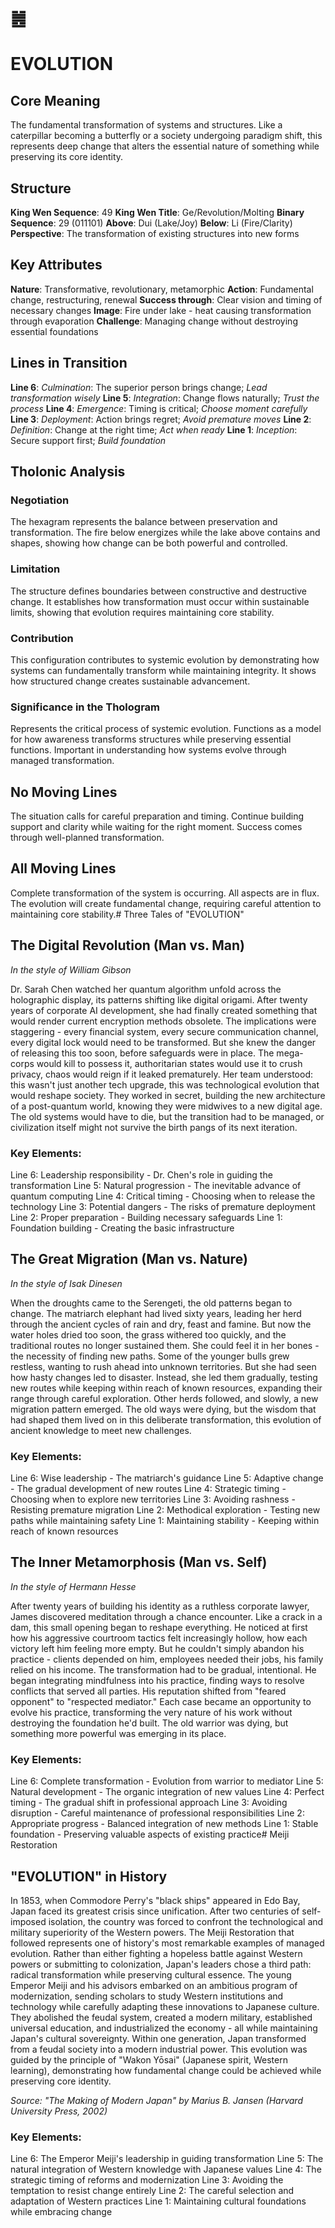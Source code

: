 # ䷰
# EVOLUTION

## Core Meaning
The fundamental transformation of systems and structures. Like a caterpillar becoming a butterfly or a society undergoing paradigm shift, this represents deep change that alters the essential nature of something while preserving its core identity.

## Structure
**King Wen Sequence**: 49
**King Wen Title**: Ge/Revolution/Molting
**Binary Sequence**: 29 (011101)
**Above**: Dui (Lake/Joy)
**Below**: Li (Fire/Clarity)
**Perspective**: The transformation of existing structures into new forms

## Key Attributes
**Nature**: Transformative, revolutionary, metamorphic
**Action**: Fundamental change, restructuring, renewal
**Success through**: Clear vision and timing of necessary changes
**Image**: Fire under lake - heat causing transformation through evaporation
**Challenge**: Managing change without destroying essential foundations

## Lines in Transition
**Line 6**: *Culmination*: The superior person brings change; *Lead transformation wisely*
**Line 5**: *Integration*: Change flows naturally; *Trust the process*
**Line 4**: *Emergence*: Timing is critical; *Choose moment carefully*
**Line 3**: *Deployment*: Action brings regret; *Avoid premature moves*
**Line 2**: *Definition*: Change at the right time; *Act when ready*
**Line 1**: *Inception*: Secure support first; *Build foundation*

## Tholonic Analysis
### Negotiation
The hexagram represents the balance between preservation and transformation. The fire below energizes while the lake above contains and shapes, showing how change can be both powerful and controlled.

### Limitation
The structure defines boundaries between constructive and destructive change. It establishes how transformation must occur within sustainable limits, showing that evolution requires maintaining core stability.

### Contribution
This configuration contributes to systemic evolution by demonstrating how systems can fundamentally transform while maintaining integrity. It shows how structured change creates sustainable advancement.

### Significance in the Thologram
Represents the critical process of systemic evolution. Functions as a model for how awareness transforms structures while preserving essential functions. Important in understanding how systems evolve through managed transformation.

## No Moving Lines
The situation calls for careful preparation and timing. Continue building support and clarity while waiting for the right moment. Success comes through well-planned transformation.

## All Moving Lines
Complete transformation of the system is occurring. All aspects are in flux. The evolution will create fundamental change, requiring careful attention to maintaining core stability.# Three Tales of "EVOLUTION"

## The Digital Revolution (Man vs. Man)
*In the style of William Gibson*

Dr. Sarah Chen watched her quantum algorithm unfold across the holographic display, its patterns shifting like digital origami. After twenty years of corporate AI development, she had finally created something that would render current encryption methods obsolete. The implications were staggering - every financial system, every secure communication channel, every digital lock would need to be transformed. But she knew the danger of releasing this too soon, before safeguards were in place. The mega-corps would kill to possess it, authoritarian states would use it to crush privacy, chaos would reign if it leaked prematurely. Her team understood: this wasn't just another tech upgrade, this was technological evolution that would reshape society. They worked in secret, building the new architecture of a post-quantum world, knowing they were midwives to a new digital age. The old systems would have to die, but the transition had to be managed, or civilization itself might not survive the birth pangs of its next iteration.

### Key Elements:

Line 6: Leadership responsibility - Dr. Chen's role in guiding the transformation
Line 5: Natural progression - The inevitable advance of quantum computing
Line 4: Critical timing - Choosing when to release the technology
Line 3: Potential dangers - The risks of premature deployment
Line 2: Proper preparation - Building necessary safeguards
Line 1: Foundation building - Creating the basic infrastructure

## The Great Migration (Man vs. Nature)
*In the style of Isak Dinesen*

When the droughts came to the Serengeti, the old patterns began to change. The matriarch elephant had lived sixty years, leading her herd through the ancient cycles of rain and dry, feast and famine. But now the water holes dried too soon, the grass withered too quickly, and the traditional routes no longer sustained them. She could feel it in her bones - the necessity of finding new paths. Some of the younger bulls grew restless, wanting to rush ahead into unknown territories. But she had seen how hasty changes led to disaster. Instead, she led them gradually, testing new routes while keeping within reach of known resources, expanding their range through careful exploration. Other herds followed, and slowly, a new migration pattern emerged. The old ways were dying, but the wisdom that had shaped them lived on in this deliberate transformation, this evolution of ancient knowledge to meet new challenges.

### Key Elements:

Line 6: Wise leadership - The matriarch's guidance
Line 5: Adaptive change - The gradual development of new routes
Line 4: Strategic timing - Choosing when to explore new territories
Line 3: Avoiding rashness - Resisting premature migration
Line 2: Methodical exploration - Testing new paths while maintaining safety
Line 1: Maintaining stability - Keeping within reach of known resources

## The Inner Metamorphosis (Man vs. Self)
*In the style of Hermann Hesse*

After twenty years of building his identity as a ruthless corporate lawyer, James discovered meditation through a chance encounter. Like a crack in a dam, this small opening began to reshape everything. He noticed at first how his aggressive courtroom tactics felt increasingly hollow, how each victory left him feeling more empty. But he couldn't simply abandon his practice - clients depended on him, employees needed their jobs, his family relied on his income. The transformation had to be gradual, intentional. He began integrating mindfulness into his practice, finding ways to resolve conflicts that served all parties. His reputation shifted from "feared opponent" to "respected mediator." Each case became an opportunity to evolve his practice, transforming the very nature of his work without destroying the foundation he'd built. The old warrior was dying, but something more powerful was emerging in its place.

### Key Elements:

Line 6: Complete transformation - Evolution from warrior to mediator
Line 5: Natural development - The organic integration of new values
Line 4: Perfect timing - The gradual shift in professional approach
Line 3: Avoiding disruption - Careful maintenance of professional responsibilities
Line 2: Appropriate progress - Balanced integration of new methods
Line 1: Stable foundation - Preserving valuable aspects of existing practice# Meiji Restoration

## "EVOLUTION" in History

In 1853, when Commodore Perry's "black ships" appeared in Edo Bay, Japan faced its greatest crisis since unification. After two centuries of self-imposed isolation, the country was forced to confront the technological and military superiority of the Western powers. The Meiji Restoration that followed represents one of history's most remarkable examples of managed evolution. Rather than either fighting a hopeless battle against Western powers or submitting to colonization, Japan's leaders chose a third path: radical transformation while preserving cultural essence. The young Emperor Meiji and his advisors embarked on an ambitious program of modernization, sending scholars to study Western institutions and technology while carefully adapting these innovations to Japanese culture. They abolished the feudal system, created a modern military, established universal education, and industrialized the economy - all while maintaining Japan's cultural sovereignty. Within one generation, Japan transformed from a feudal society into a modern industrial power. This evolution was guided by the principle of "Wakon Yōsai" (Japanese spirit, Western learning), demonstrating how fundamental change could be achieved while preserving core identity.

*Source: "The Making of Modern Japan" by Marius B. Jansen (Harvard University Press, 2002)*

### Key Elements:
Line 6: The Emperor Meiji's leadership in guiding transformation
Line 5: The natural integration of Western knowledge with Japanese values
Line 4: The strategic timing of reforms and modernization
Line 3: Avoiding the temptation to resist change entirely
Line 2: The careful selection and adaptation of Western practices
Line 1: Maintaining cultural foundations while embracing change
